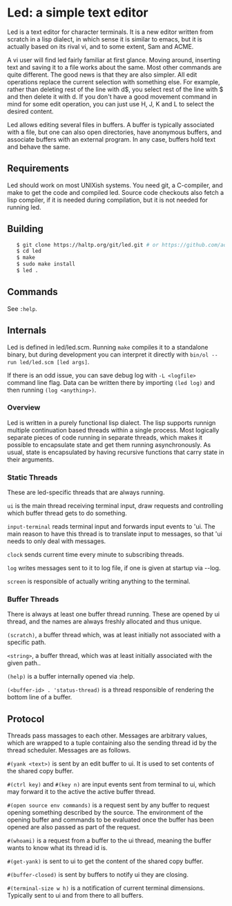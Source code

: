 # Led: a simple text editor

Led is a text editor for character terminals. It is a new editor written from
scratch in a lisp dialect, in which sense it is similar to emacs, but it is
actually based on its rival vi, and to some extent, Sam and ACME.

A vi user will find led fairly familiar at first glance. Moving around,
inserting text and saving it to a file works about the same. Most other
commands are quite different. The good news is that they are also simpler. All
edit operations replace the current selection with something else. For example,
rather than deleting rest of the line with d$, you select rest of the line with
$ and then delete it with d. If you don't have a good movement command in mind
for some edit operation, you can just use H, J, K and L to select the desired
content.

Led allows editing several files in buffers. A buffer is typically associated
with a file, but one can also open directories, have anonymous buffers, and
associate buffers with an external program. In any case, buffers hold text and
behave the same.


## Requirements

Led should work on most UNIXish systems. You need git, a C-compiler, and make
to get the code and compiled led. Source code checkouts also fetch a lisp
compiler, if it is needed during compilation, but it is not needed for running
led.


## Building

```sh
   $ git clone https://haltp.org/git/led.git # or https://github.com/aoh/led
   $ cd led
   $ make
   $ sudo make install
   $ led .
```

## Commands

See `:help`.


## Internals

Led is defined in led/led.scm. Running `make` compiles it to a standalone
binary, but during development you can interpret it directly with
`bin/ol --run led/led.scm [led args]`.

If there is an odd issue, you can save debug log with `-L <logfile>` command
line flag. Data can be written there by importing `(led log)` and then running
`(log <anything>)`.

### Overview

Led is written in a purely functional lisp dialect. The lisp supports runnign
multiple continuation based threads within a single process. Most logically
separate pieces of code running in separate threads, which makes it possible to
encapsulate state and get them running asynchronously. As usual, state is
encapsulated by having recursive functions that carry state in their arguments.


### Static Threads

These are led-specific threads that are always running.

`ui` is the main thread receiving terminal input, draw requests and controlling
which buffer thread gets to do something.

`input-terminal` reads terminal input and forwards input events to 'ui. The main
reason to have this thread is to translate input to messages, so that 'ui needs
to only deal with messages.

`clock` sends current time every minute to subscribing threads.

`log` writes messages sent to it to log file, if one is given at startup via --log.

`screen` is responsible of actually writing anything to the terminal.


### Buffer Threads

There is always at least one buffer thread running. These are opened by ui
thread, and the names are always freshly allocated and thus unique.

`(scratch)`, a buffer thread which, was at least initially not associated with a
specific path.

`<string>`, a buffer thread, which was at least initially associated with the given
path..

`(help)` is a buffer internally opened via :help.

`(<buffer-id> . 'status-thread)` is a thread responsible of rendering the bottom
line of a buffer.


## Protocol

Threads pass massages to each other. Messages are arbitrary values, which are
wrapped to a tuple containing also the sending thread id by the thread
scheduler. Messages are as follows.

`#(yank <text>)` is sent by an edit buffer to ui. It is used to set contents of
the shared copy buffer.

`#(ctrl key)` and `#(key n)` are input events sent from terminal to ui, which
may forward it to the active the active buffer thread.

`#(open source env commands)` is a request sent by any buffer to request
opening something described by the source. The environment of the opening
buffer and commands to be evaluated once the buffer has been opened are also
passed as part of the request.

`#(whoami)` is a request from a buffer to the ui thread, meaning the buffer
wants to know what its thread id is.

`#(get-yank)` is sent to ui to get the content of the shared copy buffer.

`#(buffer-closed)` is sent by buffers to notify ui they are closing.

`#(terminal-size w h)` is a notification of current terminal dimensions.
Typically sent to ui and from there to all buffers.





